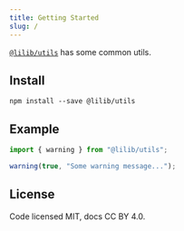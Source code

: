 ```yaml
---
title: Getting Started
slug: /
---
```


[`@lilib/utils`](https://www.npmjs.com/package/@lilib/utils) has some common utils.

## Install

```shell
npm install --save @lilib/utils
```

## Example

```ts
import { warning } from "@lilib/utils";

warning(true, "Some warning message...");
```

## License

Code licensed MIT, docs CC BY 4.0.
